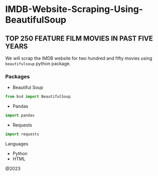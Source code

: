 # IMDB-Website-Scraping-Using-BeautifulSoup

## TOP 250 FEATURE FILM MOVIES IN PAST FIVE YEARS

 We will scrap the IMDB website for two hundred and fifty movies using ``beautifulsoup`` python package.
 
 
 ### Packages
 - Beautiful Soup
 ```python
 from bs4 import BeautifulSoup
 ```
 - Pandas
 ```python
 import pandas
 ```
 - Requests
 ```python
 import requests
 ```
 Languages
 
 - Python
 - HTML
 
 @2023
